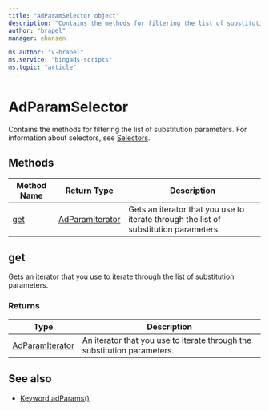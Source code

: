 ```yaml
---
title: "AdParamSelector object"
description: "Contains the methods for filtering the list of substitution parameters to return."
author: "brapel"
manager: ehansen

ms.author: "v-brapel"
ms.service: "bingads-scripts"
ms.topic: "article"
---
```


# AdParamSelector


Contains the methods for filtering the list of substitution parameters. For information about selectors, see [Selectors](../concepts/selectors.md).


## Methods

|Method Name|Return Type|Description|
|-|-|-
[get](#get)|[AdParamIterator](AdParamIterator.md)|Gets an iterator that you use to iterate through the list of substitution parameters.



## <a name="get"></a>get
Gets an [iterator](../concepts/iterators.md) that you use to iterate through the list of substitution parameters.

### Returns
|Type|Description|
|-|-
[AdParamIterator](AdParamIterator.md)|An iterator that you use to iterate through the substitution parameters.


## See also

- [Keyword.adParams()](Keyword.md#adparams)